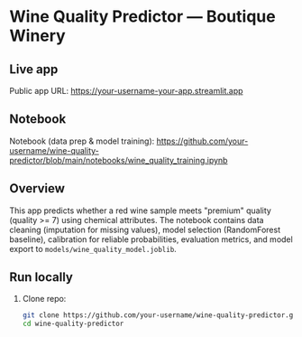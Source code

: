 # Wine Quality Predictor — Boutique Winery

## Live app
Public app URL: https://your-username-your-app.streamlit.app

## Notebook
Notebook (data prep & model training): https://github.com/your-username/wine-quality-predictor/blob/main/notebooks/wine_quality_training.ipynb

## Overview
This app predicts whether a red wine sample meets "premium" quality (quality >= 7) using chemical attributes. The notebook contains data cleaning (imputation for missing values), model selection (RandomForest baseline), calibration for reliable probabilities, evaluation metrics, and model export to `models/wine_quality_model.joblib`.

## Run locally
1. Clone repo:
   ```bash
   git clone https://github.com/your-username/wine-quality-predictor.git
   cd wine-quality-predictor
